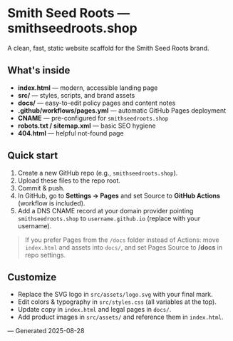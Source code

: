 # Smith Seed Roots — smithseedroots.shop

A clean, fast, static website scaffold for the Smith Seed Roots brand.

## What's inside
- **index.html** — modern, accessible landing page
- **src/** — styles, scripts, and brand assets
- **docs/** — easy-to-edit policy pages and content notes
- **.github/workflows/pages.yml** — automatic GitHub Pages deployment
- **CNAME** — pre-configured for `smithseedroots.shop`
- **robots.txt / sitemap.xml** — basic SEO hygiene
- **404.html** — helpful not-found page

## Quick start
1. Create a new GitHub repo (e.g., `smithseedroots.shop`).
2. Upload these files to the repo root.
3. Commit & push.
4. In GitHub, go to **Settings → Pages** and set Source to **GitHub Actions** (workflow is included).
5. Add a DNS CNAME record at your domain provider pointing `smithseedroots.shop` to `username.github.io` (replace with your username).

> If you prefer Pages from the `/docs` folder instead of Actions: move `index.html` and assets into `docs/`, and set Pages Source to **/docs** in repo settings.

## Customize
- Replace the SVG logo in `src/assets/logo.svg` with your final mark.
- Edit colors & typography in `src/styles.css` (all variables at the top).
- Update copy in `index.html` and legal pages in `docs/`.
- Add product images in `src/assets/` and reference them in `index.html`.

— Generated 2025-08-28
